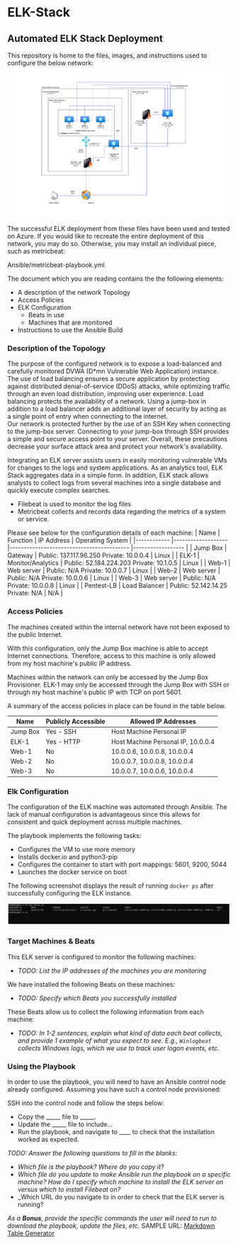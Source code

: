# ELK-Stack
## Automated ELK Stack Deployment

This repository is home to the files, images, and instructions used to configure the below network:

![Image of Elk Stack Diagram](Images/DorianeF_ELK-Stack_Diagram.png)

The successful ELK deployment from these files have been used and tested on Azure. If you would like to recreate the entire deployment of this network, you may do so. Otherwise, you may install an individual piece, such as metricbeat:

Ansible/metricbeat-playbook.yml

The document which you are reading contains the the following elements:
- A description of the network Topology
- Access Policies
- ELK Configuration
  - Beats in use
  - Machines that are monitored
- Instructions to use the Ansible Build


### Description of the Topology

The purpose of the configured network is to expose a load-balanced and carefully monitored DVWA (D*mn Vulnerable Web Application) instance.
The use of load balancing ensures a secure application by protecting against distributed denial-of-service (DDoS) attacks, while optimizing traffic through an even load distribution, improving user experience.
Load balancing protects the availability of a network. Using a jump-box in addition to a load balancer adds an additional layer of security by acting as a single point of entry when connecting to the internet.  
Our network is protected further by the use of an SSH Key when connecting to the jump-box server. Connecting to your jump-box through SSH provides a simple and secure access point to your server. 
Overall, these precautions decrease your surface attack area and protect your network's availability.

Integrating an ELK server assists users in easily monitoring vulnerable VMs for changes to the logs and system applications. As an analytics tool, ELK Stack aggregates data in a simple form. In addition, ELK stack allows analysts to collect logs from several machines into a single database and quickly execute complex searches.
- Filebeat is used to monitor the log files
- Metricbeat collects and records data regarding the metrics of a system or service. 

Please see below for the configuration details of each machine:
| Name       	| Function          	| IP Address                               	| Operating System 	|
|------------	|-------------------	|------------------------------------------	|------------------	|
| Jump Box   	| Gateway           	| Public: 137.117.96.250 Private: 10.0.0.4 	| Linux            	|
| ELK-1      	| Monitor/Analytics 	| Public: 52.184.224.203 Private: 10.1.0.5 	| Linux            	|
| Web-1      	| Web server        	| Public: N/A Private: 10.0.0.7            	| Linux            	|
| Web-2      	| Web server        	| Public: N/A Private: 10.0.0.6            	| Linux            	|
| Web-3      	| Web server        	| Public: N/A Private: 10.0.0.8            	| Linux            	|
| Pentest-LB 	| Load Balancer     	| Public: 52.142.14.25 Private: N/A        	| N/A              	|

### Access Policies
The machines created within the internal network have not been exposed to the public Internet.

With this configuration, only the Jump Box machine is able to accept Internet connections. Therefore, access to this machine is only allowed from my host machine's public IP address.   

Machines within the network can only be accessed by the Jump Box Provisioner.
ELK-1 may only be accessed through the Jump Box with SSH or through my host machine's public IP with TCP on port 5601.

A summary of the access policies in place can be found in the table below.

| Name     	| Publicly Accessible 	| Allowed IP Addresses               	|
|----------	|---------------------	|------------------------------------	|
| Jump Box 	| Yes - SSH           	| Host Machine Personal IP           	|
| ELK-1    	| Yes - HTTP          	| Host Machine Personal IP, 10.0.0.4 	|
| Web-1    	| No                  	| 10.0.0.6, 10.0.0.8, 10.0.0.4       	|
| Web-2    	| No                  	| 10.0.0.7, 10.0.0.8, 10.0.0.4       	|
| Web-3    	| No                  	| 10.0.0.7, 10.0.0.6, 10.0.0.4       	|

### Elk Configuration
The configuration of the ELK machine was automated through Ansible. The lack of manual configuration is advantageous since this allows for consistent and quick deployment across multiple machines. 

The playbook implements the following tasks:
- Configures the VM to use more memory
- Installs docker.io and python3-pip
- Configures the container to start with port mappings: 5601, 9200, 5044
- Launches the docker service on boot

The following screenshot displays the result of running `docker ps` after successfully configuring the ELK instance.

![Image of successful ELK deployment](Images/DorianeF_Successful_ELK_Instance.png)

### Target Machines & Beats
This ELK server is configured to monitor the following machines:
- _TODO: List the IP addresses of the machines you are monitoring_

We have installed the following Beats on these machines:
- _TODO: Specify which Beats you successfully installed_

These Beats allow us to collect the following information from each machine:
- _TODO: In 1-2 sentences, explain what kind of data each beat collects, and provide 1 example of what you expect to see. E.g., `Winlogbeat` collects Windows logs, which we use to track user logon events, etc._

### Using the Playbook
In order to use the playbook, you will need to have an Ansible control node already configured. Assuming you have such a control node provisioned: 

SSH into the control node and follow the steps below:
- Copy the _____ file to _____.
- Update the _____ file to include...
- Run the playbook, and navigate to ____ to check that the installation worked as expected.

_TODO: Answer the following questions to fill in the blanks:_
- _Which file is the playbook? Where do you copy it?_
- _Which file do you update to make Ansible run the playbook on a specific machine? How do I specify which machine to install the ELK server on versus which to install Filebeat on?_
- _Which URL do you navigate to in order to check that the ELK server is running?

_As a **Bonus**, provide the specific commands the user will need to run to download the playbook, update the files, etc._
SAMPLE URL:  [Markdown Table Generator](http://www.tablesgenerator.com/markdown_tables)

